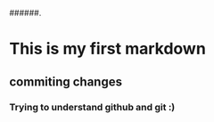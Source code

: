 ######.  <h1>This is my first markdown</h2>
<h2> commiting changes</h2>
<h3>Trying to understand github  and git :)</h3>
